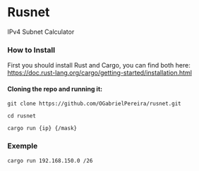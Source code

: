 # Rusnet
IPv4 Subnet Calculator

### How to Install
First you should install Rust and Cargo,
you can find both here: https://doc.rust-lang.org/cargo/getting-started/installation.html
#### Cloning the repo and running it:
```
git clone https://github.com/OGabrielPereira/rusnet.git
```
```
cd rusnet
```
```
cargo run {ip} {/mask}
```
### Exemple
```
cargo run 192.168.150.0 /26
```
